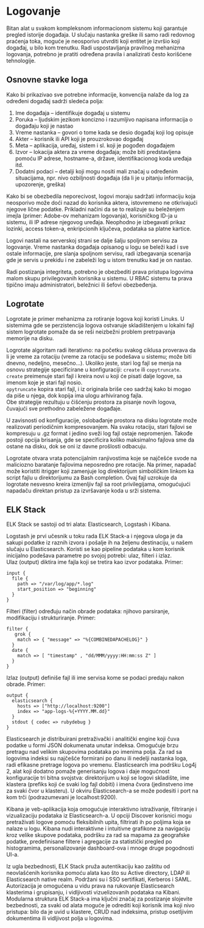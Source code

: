# Logovanje

Bitan alat u svakom kompleksnom informacionom sistemu koji garantuje pregled istorije događaja. U slučaju nastanka greške ili samo radi redovnog praćenja toka, moguće je neosporivo utvrditi koji entitet je izvršio koji događaj, u bilo kom trenutku. Radi uspostavljanja pravilnog mehanizma logovanja, potrebno je pratiti određena pravila i analizirati često korišćene tehnologije.

## Osnovne stavke loga

Kako bi prikazivao sve potrebne informacije, konvencija nalaže da log za određeni događaj sadrži sledeća polja:

1. Ime događaja – identifikuje događaj u sistemu  
2. Poruka – ljudskim jezikom koncizno i razumljivo napisana informacija o događaju koji je nastao  
3. Vreme nastanka – govori o tome kada se desio događaj koji log opisuje  
4. Akter – korisnik ili API koji je prouzrokovao događaj  
5. Meta – aplikacija, uređaj, sistem i sl. koji je pogođen događajem  
6. Izvor – lokacija aktera za vreme događaja; može biti predstavljena pomoću IP adrese, hostname-a, države, identifikacionog koda uređaja itd.  
7. Dodatni podaci – detalji koji mogu nositi mali značaj u određenim situacijama, npr. nivo ozbiljnosti događaja (da li je u pitanju informacija, upozorenje, greška)  

Kako bi se obezbedila neporecivost, logovi moraju sadržati informaciju koja neosporivo može doći nazad do korisnika aktera, istovremeno ne otkrivajući njegove lične podatke. Prikladni načini da se to realizuje su beleženjem imejla (primer: Adobe-ov mehanizam logovanja), korisničkog ID-ja u sistemu, ili IP adrese njegovog uređaja. Neophodno je izbegavati prikaz lozinki, access token-a, enkripcionih ključeva, podataka sa platne kartice.

Logovi nastali na serverskoj strani se dalje šalju spoljnom servisu za logovanje. Vreme nastanka događaja opisanog u logu se beleži kad i sve ostale informacije, pre slanja spoljnom servisu, radi izbegavanja scenarija gde je servis u prekidu i ne zabeleži log u istom trenutku kad je on nastao.

Radi postizanja integriteta, potrebno je obezbediti prava pristupa logovima malom skupu privilegovanih korisnika u sistemu. U RBAC sistemu ta prava tipično imaju administratori, beležnici ili šefovi obezbeđenja.

## Logrotate

Logrotate je primer mehanizma za rotiranje logova koji koristi Linuks. U sistemima gde se perzistencija logova ostvaruje skladištenjem u lokalni fajl sistem logrotate pomaže da se reši neizbežni problem pretrpavanja memorije na disku.

Logrotate algoritam radi iterativno: na početku svakog ciklusa proverava da li je vreme za rotaciju (vreme za rotaciju se podešava u sistemu; može biti dnevno, nedeljno, mesečno...). Ukoliko jeste, stari log fajl se menja na osnovu strategije specificirane u konfiguraciji: ```create``` ili ```copytruncate```.  
```create``` preimenuje stari fajl i kreira novi u koji će pisati dalje logove, sa imenom koje je stari fajl nosio.  
```opytruncate``` kopira stari fajl, i iz originala briše ceo sadržaj kako bi mogao da piše u njega, dok kopija ima ulogu arhiviranog fajla.  
Obe strategije rezultuju u čišćenju prostora za pisanje novih logova, čuvajući sve prethodno zabeležene događaje.

U zavisnosti od konfiguracije, oslobađanje prostora na disku logrotate može realizovati periodičnim kompresovanjem. Na svaku rotaciju, stari fajlovi se kompresuju u .gz format i jedino sveži log fajl ostaje nepromenjen. Takođe postoji opcija brisanja, gde se specificira koliko maksimalno fajlova sme da ostane na disku, dok se oni iz davne prošlosti odbacuju.

Logrotate otvara vrata potencijalnim ranjivostima koje se najčešće svode na maliciozno baratanje fajlovima neposredno pre rotacije. Na primer, napadač može koristiti itrigger koji zamenjuje log direktorijum simboličkim linkom ka script fajlu u direktorijumu za Bash completion. Ovaj fajl uzrokuje da logrotate nesvesno kreira izmenljiv fajl sa root privilegijama, omogućujući napadaču direktan pristup za izvršavanje koda u srži sistema.

## ELK Stack

ELK Stack se sastoji od tri alata: Elasticsearch, Logstash i Kibana.

Logstash je prvi učesnik u toku rada ELK Stack-a i njegova uloga je da sakupi podatke iz raznih izvora i pošalje ih na željenu destinaciju, u našem slučaju u Elasticsearch. Koristi se kao pipeline podataka u kom korisnik inicijalno podešava parametre po svojoj potrebi: ulaz, filteri i izlaz.  
Ulaz (output) diktira ime fajla koji se tretira kao izvor podataka. Primer:
```
input {
  file {
    path => "/var/log/app/*.log"
    start_position => "beginning"
  }
}
```  
Filteri (filter) određuju način obrade podataka: njihovo parsiranje, modifikaciju i strukturiranje. Primer:
```
filter {
   grok {
    match => { "message" => "%{COMBINEDAPACHELOG}" }
  }
  date {
    match => [ "timestamp" , "dd/MMM/yyyy:HH:mm:ss Z" ]
  }
}
```  
Izlaz (output) definiše fajl ili ime servisa kome se podaci predaju nakon obrade. Primer:
```
output {
  elasticsearch {
    hosts => ["http://localhost:9200"]
    index => "app-logs-%{+YYYY.MM.dd}"
  }
  stdout { codec => rubydebug }
}
```

Elasticsearch je distribuirani pretraživački i analitički engine koji čuva podatke u formi JSON dokumenata unutar indeksa. Omogućuje brzu pretragu nad velikim skupovima podataka po imenima polja. Za rad sa logovima indeksi su najčešće formirani po danu ili nedelji nastanka loga, radi efikasne pretrage logova po vremenu. Elasticsearch ima podršku Log4j 2, alat koji dodatno pomaže generisanju logova i daje mogućnost konfiguracije tri bitna svojstva: direktorijum u koji se logovi skladište, ime klastera (prefiks koji će svaki log fajl dobiti) i imena čvora (jedinstveno ime za svaki čvor u klasteru). U okviru Elasticsearch-a se može podesiti i port na kom trči (podrazumevani je localhost:9200).

Kibana je veb-aplikacija koja omogućuje interaktivno istraživanje, filtriranje i vizualizaciju podataka iz Elasticsearch-a. U opciji Discover korisnici mogu pretraživati logove pomoću fleksibilnih upita, filtrirati ih po poljima koja se nalaze u logu. Kibana nudi interaktivne i intuitivne grafikone za navigaciju kroz velike skupove podataka, podršku za rad sa mapama za geografske podatke, predefinisane filtere i agregacije za statistički pregled po histogramima, personalizovanje dashboard-ova i mnoge druge pogodnosti UI-a.

Iz ugla bezbednosti, ELK Stack pruža autentikaciju kao zaštitu od neovlašćenih korisnika pomoću alata kao što su Active directory, LDAP ili Elasticsearch native realm. Podržani su i SSO sertifikati, Kerberos i SAML. Autorizacija je omogućena u vidu prava na rukovanje Elasticsearch klasterima i grupisanju, i vidljivosti vizuelizovanih podataka na Kibani. Modularna struktura ELK Stack-a ima ključni značaj za postizanje slojevite bezbednosti, za svaki od alata moguće je odrediti koji korisnik ima koji nivo pristupa: bilo da je uvid u klastere, CRUD nad indeksima, pristup osetljivim dokumentima ili vidljivost polja u logovima.
